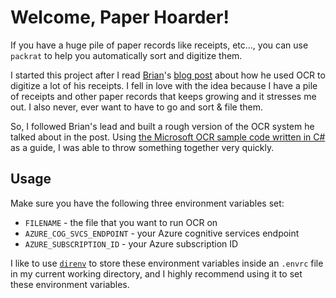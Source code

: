 # Welcome, Paper Hoarder!

If you have a huge pile of paper records like receipts, etc..., you can use `packrat` to help you automatically sort and digitize them.

I started this project after I read [Brian](https://github.com/bketelsen)'s [blog post](https://www.brianketelsen.com/ai-ml-documents-one/) about how he used OCR to digitize a lot of his receipts. I fell in love with the idea because I have a pile of receipts and other paper records that keeps growing and it stresses me out. I also never, ever want to have to go and sort & file them.

So, I followed Brian's lead and built a rough version of the OCR system he talked about in the post. Using [the Microsoft OCR sample code written in C#](https://docs.microsoft.com/en-us/azure/cognitive-services/computer-vision/quickstarts/csharp-print-text) as a guide, I was able to throw something together very quickly.

## Usage

Make sure you have the following three environment variables set:

- `FILENAME` - the file that you want to run OCR on
- `AZURE_COG_SVCS_ENDPOINT` - your Azure cognitive services endpoint
- `AZURE_SUBSCRIPTION_ID` - your Azure subscription ID

I like to use [`direnv`](https://direnv.net/) to store these environment variables inside an `.envrc` file in my current working directory, and I highly recommend using it to set these environment variables.
